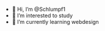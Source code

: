 - 👋 Hi, I’m @Schlumpf1
- 👀 I’m interested to study 
- 🌱 I’m currently learning webdesign
<!---
- 💞️ I’m looking to collaborate on ...
- 📫 How to reach me ...
--->


<!---
Schlumpf1/Schlumpf1 is a ✨ special ✨ repository because its `README.md` (this file) appears on your GitHub profile.
You can click the Preview link to take a look at your changes.
--->
